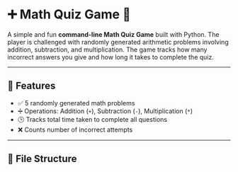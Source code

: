 # ➕ Math Quiz Game 🧠

A simple and fun **command-line Math Quiz Game** built with Python. The player is challenged with randomly generated arithmetic problems involving addition, subtraction, and multiplication. The game tracks how many incorrect answers you give and how long it takes to complete the quiz.

---

## 🚀 Features

- ✅ 5 randomly generated math problems
- ➗ Operations: Addition (`+`), Subtraction (`-`), Multiplication (`*`)
- 🕒 Tracks total time taken to complete all questions
- ❌ Counts number of incorrect attempts

---

## 📁 File Structure


